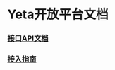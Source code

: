 # Yeta开放平台文档

### [接口API文档](https://github.com/kxjl-ai-yeta/openapi_doc/blob/master/OPENAPI_doc.md)

### [接入指南](https://github.com/kxjl-ai-yeta/openapi_doc/blob/master/DevelopmentGuide.pdf)
